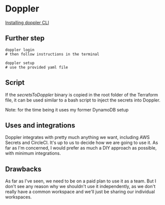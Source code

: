 # Doppler

[Installing doppler CLI](https://docs.doppler.com/docs/install-cli)

## Further step

```
doppler login
# then follow instructions in the terminal
```

```
doppler setup
# use the provided yaml file
```

## Script

If the _secretsToDoppler_ binary is copied in the root folder of the Terraform file, it can be used similar to a bash script to inject the secrets into Doppler.

Note: for the time being it uses my former DynamoDB setup


## Uses and integrations

Doppler integrates with pretty much anything we want, including AWS Secrets and CircleCI. It's up to us to decide how we are going to use it.
As far as I'm concerned, I would prefer as much a DIY approach as possible, with minimum integrations.


## Drawbacks

As far as I've seen, we need to be on a paid plan to use it as a team. But I don't see any reason why we shouldn't use it independently, as we don't really have a common workspace and we'll just be sharing our individual workspaces.
